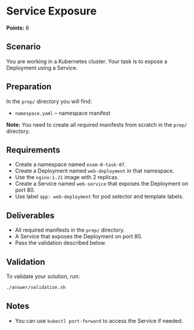 # Service Exposure

**Points:** 6

## Scenario
You are working in a Kubernetes cluster. Your task is to expose a Deployment using a Service.

## Preparation
In the `prep/` directory you will find:
- `namespace.yaml` – namespace manifest

**Note:** You need to create all required manifests from scratch in the `prep/` directory.

## Requirements
- Create a namespace named `exam-0-task-07`.
- Create a Deployment named `web-deployment` in that namespace.
- Use the `nginx:1.21` image with 2 replicas.
- Create a Service named `web-service` that exposes the Deployment on port 80.
- Use label `app: web-deployment` for pod selector and template labels.

## Deliverables
- All required manifests in the `prep/` directory.
- A Service that exposes the Deployment on port 80.
- Pass the validation described below.

## Validation
To validate your solution, run:

```sh
./answer/validation.sh
```

## Notes
- You can use `kubectl port-forward` to access the Service if needed.

